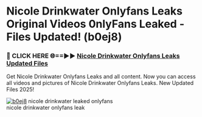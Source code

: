 # Nicole Drinkwater Onlyfans Leaks Original Videos 0nlyFans Leaked - Files Updated! (b0ej8)

<h3>🔴 CLICK HERE 🌐==►► <a href="https://tinyurl.com/2jnfzry5" rel="nofollow">Nicole Drinkwater Onlyfans Leaks Updated Files</a></h3>

Get Nicole Drinkwater Onlyfans Leaks and all content. Now you can access all videos and pictures of Nicole Drinkwater Onlyfans Leaks. New Updated Files 2025!

[![b0ej8](https://i.imgur.com/GyGTBgg.gif)](https://tinyurl.com/2jnfzry5)
nicole drinkwater leaked onlyfans<br>
nicole drinkwater onlyfans leak